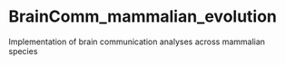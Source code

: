 # BrainComm_mammalian_evolution
Implementation of brain communication analyses across mammalian species
